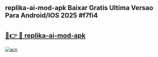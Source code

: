 ## replika-ai-mod-apk Baixar Gratis Ultima Versao Para Android/IOS 2025 #f7fi4

# <h2><a href="https://ainizakaria.my?title=replika-ai-mod-apk&ref=20M">🔗👉 🔴 replika-ai-mod-apk</a></h2>

[![acn](https://github.com/user-attachments/assets/0f9c940e-d8b0-45ae-aac7-cd30a18b3e1c)](https://ainizakaria.my?title=replika-ai-mod-apk&ref=20M)

